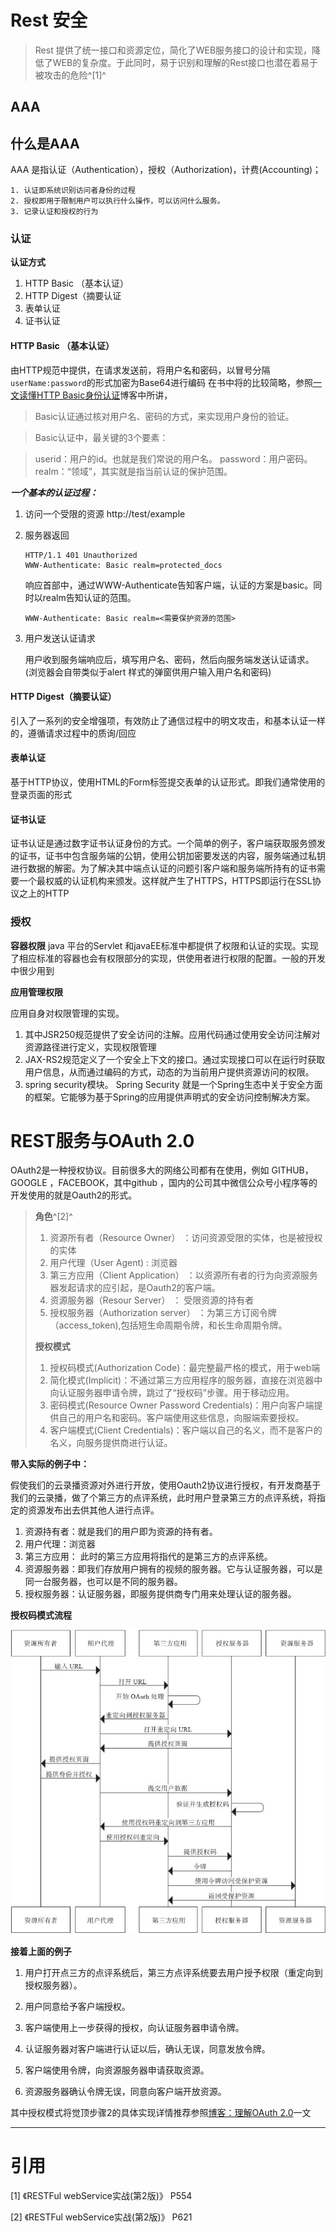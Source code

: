 # Rest 安全
>Rest 提供了统一接口和资源定位，简化了WEB服务接口的设计和实现，降低了WEB的复杂度。于此同时，易于识别和理解的Rest接口也潜在着易于被攻击的危险^[1]^

## AAA

## **什么是AAA**

AAA 是指认证（Authentication），授权（Authorization)，计费(Accounting)；

	1. 认证即系统识别访问者身份的过程
	2. 授权即用于限制用户可以执行什么操作，可以访问什么服务。
	3. 记录认证和授权的行为

### 认证
**认证方式**

1. HTTP Basic （基本认证）
2. HTTP Digest（摘要认证
3. 表单认证
4. 证书认证


#### **HTTP Basic （基本认证）**

由HTTP规范中提供，在请求发送前，将用户名和密码，以冒号分隔`userName:password`的形式加密为Base64进行编码
在书中将的比较简略，参照[一文读懂HTTP Basic身份认证](https://juejin.im/entry/5ac175baf265da239e4e3999)博客中所讲，

>Basic认证通过核对用户名、密码的方式，来实现用户身份的验证。

>Basic认证中，最关键的3个要素：

>userid：用户的id。也就是我们常说的用户名。
>password：用户密码。
>realm：“领域”，其实就是指当前认证的保护范围。


***一个基本的认证过程：***

1. 访问一个受限的资源 http://test/example

2. 服务器返回

    ```http
    HTTP/1.1 401 Unauthorized
    WWW-Authenticate: Basic realm=protected_docs

    ```
    响应首部中，通过WWW-Authenticate告知客户端，认证的方案是basic。同时以realm告知认证的范围。

	```http
    WWW-Authenticate: Basic realm=<需要保护资源的范围>
    ```
3. 用户发送认证请求

	用户收到服务端响应后，填写用户名、密码，然后向服务端发送认证请求。(浏览器会自带类似于alert 样式的弹窗供用户输入用户名和密码)





#### **HTTP Digest（摘要认证）**

引入了一系列的安全增强项，有效防止了通信过程中的明文攻击，和基本认证一样的，遵循请求过程中的质询/回应


#### **表单认证**

基于HTTP协议，使用HTML的Form标签提交表单的认证形式。即我们通常使用的登录页面的形式

#### **证书认证**

证书认证是通过数字证书认证身份的方式。一个简单的例子，客户端获取服务颁发的证书，证书中包含服务端的公钥，使用公钥加密要发送的内容，服务端通过私钥进行数据的解密。为了解决其中端点认证的问题引客户端和服务端所持有的证书需要一个最权威的认证机构来颁发。这样就产生了HTTPS，HTTPS即运行在SSL协议之上的HTTP


### 授权

**容器权限**
java 平台的Servlet 和javaEE标准中都提供了权限和认证的实现。实现了相应标准的容器也会有权限部分的实现，供使用者进行权限的配置。一般的开发中很少用到

**应用管理权限**

应用自身对权限管理的实现。

1.  其中JSR250规范提供了安全访问的注解。应用代码通过使用安全访问注解对资源路径进行定义，实现权限管理
2.  JAX-RS2规范定义了一个安全上下文的接口。通过实现接口可以在运行时获取用户信息，从而通过编码的方式，动态的为当前用户提供资源访问的权限。
2. spring security模块。 Spring Security 就是一个Spring生态中关于安全方面的框架。它能够为基于Spring的应用提供声明式的安全访问控制解决方案。

# REST服务与OAuth 2.0
OAuth2是一种授权协议。目前很多大的网络公司都有在使用，例如 GITHUB，GOOGLE ，FACEBOOK，其中github ，国内的公司其中微信公众号小程序等的开发使用的就是Oauth2的形式。



>**角色**^[2]^
> 1. 资源所有者（Resource Owner） ：访问资源受限的实体，也是被授权的实体
> 2. 用户代理（User Agent) : 浏览器
> 3. 第三方应用（Client Application） ：以资源所有者的行为向资源服务器发起请求的应引起，是Oauth2的客户端。
> 4. 资源服务器（Resour Server） ： 受限资源的持有者
> 5. 授权服务器（Authorization server） ：为第三方订阅令牌（access_token),包括短生命周期令牌，和长生命周期令牌。
>
> **授权模式**
> 1.	授权码模式(Authorization Code)：最完整最严格的模式，用于web端
> 2.	简化模式(Implicit)：不通过第三方应用程序的服务器，直接在浏览器中向认证服务器申请令牌，跳过了“授权码”步骤。用于移动应用。
> 3.	密码模式(Resource Owner Password Credentials)：用户向客户端提供自己的用户名和密码。客户端使用这些信息，向服端索要授权。
> 4.	客户端模式(Client Credentials)：客户端以自己的名义，而不是客户的名义，向服务提供商进行认证。


**带入实际的例子中：**

假使我们的云录播资源对外进行开放，使用Oauth2协议进行授权，有开发商基于我们的云录播，做了个第三方的点评系统，此时用户登录第三方的点评系统，将指定的资源发布出去供其他人进行点评。

1. 资源持有者：就是我们的用户即为资源的持有者。
2. 用户代理：浏览器
3. 第三方应用： 此时的第三方应用将指代的是第三方的点评系统。
4. 资源服务器：即我们存放用户拥有的视频的服务器。它与认证服务器，可以是同一台服务器，也可以是不同的服务器。
5. 授权服务器：认证服务器，即服务提供商专门用来处理认证的服务器。


**授权码模式流程**

![授权码模式流程图](./img/Oauth2_.png)


**接着上面的例子**

1. 用户打开点三方的点评系统后，第三方点评系统要去用户授予权限（重定向到授权服务器）。

2. 用户同意给予客户端授权。

3. 客户端使用上一步获得的授权，向认证服务器申请令牌。

4. 认证服务器对客户端进行认证以后，确认无误，同意发放令牌。

5. 客户端使用令牌，向资源服务器申请获取资源。

6. 资源服务器确认令牌无误，同意向客户端开放资源。


其中授权模式将觉顶步骤2的具体实现详情推荐参照[博客：理解OAuth 2.0](http://www.ruanyifeng.com/blog/2014/05/oauth_2_0.html)一文

***



# 引用
[1] 《RESTFul webService实战(第2版)》 P554

[2] 《RESTFul webService实战(第2版)》 P621
